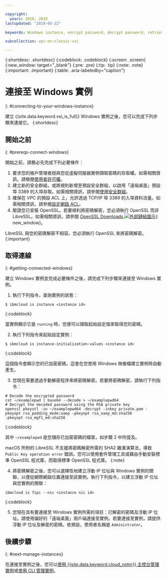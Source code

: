 ```yaml
---

copyright:
  years: 2018, 2019
lastupdated: "2019-05-22"

keywords: Windows instance, encrypt password, decrypt password, retrieve password

subcollection: vpc-on-classic-vsi

---
```


{:shortdesc: .shortdesc}
{:codeblock: .codeblock}
{:screen: .screen}
{:new_window: target="_blank"}
{:pre: .pre}
{:tip: .tip}
{:note: .note}
{:important: .important}
{:table: .aria-labeledby="caption"}

# 連接至 Windows 實例
{: #connecting-to-your-windows-instance}

建立 {{site.data.keyword.vsi_is_full}} Windows 實例之後，您可以完成下列步驟來連接它。
{:shortdesc}

## 開始之前
{: #prereqs-connect-windows}

開始之前，請務必先完成下列必要條件：

1. 要求您的帳戶管理者授與您從虛擬伺服器實例擷取密碼的存取權。如需相關資訊，請檢閱[使用者許可權](/docs/vpc-on-classic?topic=vpc-on-classic-managing-user-permissions-for-vpc-resources)。
2. 建立新的安全群組，或將規則新增至預設安全群組，以啟用「遠端桌面」預設埠 3389 的入埠存取。如需相關資訊，請參閱[使用安全群組](/docs/vpc-on-classic-network?topic=vpc-on-classic-network-using-security-groups)。
3. 確保在 VPC 的預設 ACL 上，允許透過 TCP/IP 埠 3389 的入埠資料流量。如需相關資訊，請參閱[設定網路 ACL](/docs/vpc-on-classic-network?topic=vpc-on-classic-network-setting-up-network-acls)。
4. 驗證您已安裝 OpenSSL。若要順利將密碼解密，您必須執行 OpenSSL 而非 LibreSSL。如需相關資訊，請參閱 [OpenSSL Downloads ![外部鏈結圖示](../icons/launch-glyph.svg "外部鏈結圖示")](https://www.openssl.org/source/){: new_window}。

LibreSSL 與您的密碼解密不相容。您必須執行 OpenSSL 來將密碼解密。
{:important}

## 取得連線
{: #getting-connected-windows}

建立 Windows 實例並完成必要條件之後，請完成下列步驟來連接至 Windows 實例。

1. 執行下列指令，查詢實例的狀態：
  ```
  $ ibmcloud is instance <instance id>
  ```
  {:codeblock}
  
  當實例顯示它是 `running` 時，您便可以擷取起始設定值來取得您的密碼。 

2. 執行下列指令來起始設定實例：

  ```
  $ ibmcloud is instance-initialization-values <instance id>
  ```
  {:codeblock}
  
  這個指令會顯示您的已加密密碼，這會在您使用 Windows 映像檔建立實例時自動產生。

3. 您現在需要透過手動解密程序來將密碼解密。若要將密碼解密，請執行下列指令：

  ```
  # Decode the encrypted password
  cat ~/examplepwd | base64 --decode > ~/examplepwd64
  # Decrypt the decoded password using the RSA private key
  openssl pkeyutl -in ~/examplepwd64 -decrypt -inkey private.pem -pkeyopt rsa_padding_mode:oaep -pkeyopt rsa_oaep_md:sha256
  -pkeyopt rsa_mgf1_md:sha256
  ```
  {:codeblock}
  
  其中 `~/examplepwd` 是您儲存已加密密碼的檔案，如步驟 2 中所提及。  
  
  macOS 所附的 LibreSSL 不支援將密碼解密所需的 SHA2 雜湊演算法，導致 `Public Key operation error` 錯誤。您可以使用套件管理工具或藉由手動安裝標準 OpenSSL 程式庫，而取得標準 OpenSSL 程式庫。
  {:note}

4. 將密碼解密之後，您可以選擇性地建立浮動 IP 位址與 Windows 實例的關聯，以便從網際網路位置連接至該實例。執行下列指令，以建立浮動 IP 位址與您實例的關聯：

  ```
  ibmcloud is fipc --nic <instance nic id>
  ```
  {:codeblock}

5. 您現在具有要連接至 Windows 實例所需的項目：已解密的密碼及浮動 IP 位址。請使用偏好的「遠端桌面」用戶端連接至實例。若要連接至實例，請提供浮動 IP 位址及解密的密碼。依預設，使用者名稱是 `Administrator`。

## 後續步驟
{: #next-manage-instances}

在連接至實例之後，您可以[使用 {{site.data.keyword.cloud_notm}} 主控台管理實例](/docs/vpc-on-classic-vsi?topic=vpc-on-classic-vsi-managing-virtual-server-instances#managing-virtual-server-instances)或[使用 CLI 管理實例](/docs/vpc-on-classic-vsi?topic=vpc-on-classic-vsi-managing-virtual-servers-cli#managing-virtual-servers-cli)。 
